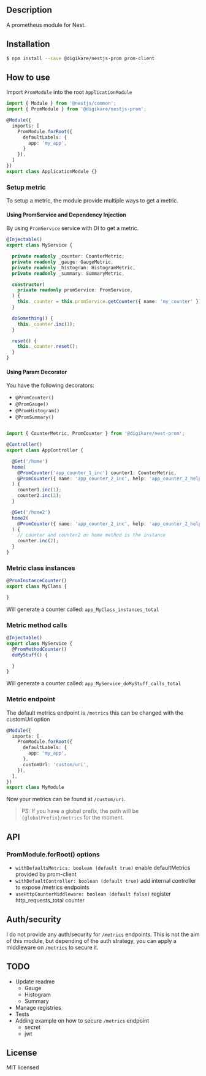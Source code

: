 

## Description

A prometheus module for Nest.

## Installation

```bash
$ npm install --save @digikare/nestjs-prom prom-client
```

## How to use

Import `PromModule` into the root `ApplicationModule`

```typescript
import { Module } from '@nestjs/common';
import { PromModule } from '@digikare/nestjs-prom';

@Module({
  imports: [
    PromModule.forRoot({
      defaultLabels: {
        app: 'my_app',
      }
    }),
  ]
})
export class ApplicationModule {}
```

### Setup metric

To setup a metric, the module provide multiple ways to get a metric.

#### Using PromService and Dependency Injection

By using `PromService` service with DI to get a metric.

```typescript
@Injectable()
export class MyService {

  private readonly _counter: CounterMetric;
  private readonly _gauge: GaugeMetric,
  private readonly _histogram: HistogramMetric,
  private readonly _summary: SummaryMetric,

  constructor(
    private readonly promService: PromService,
  ) {
    this._counter = this.promService.getCounter({ name: 'my_counter' });
  }

  doSomething() {
    this._counter.inc(1);
  }

  reset() {
    this._counter.reset();
  }
}
```

#### Using Param Decorator

You have the following decorators:

- ```@PromCounter()```
- ```@PromGauge()```
- ```@PromHistogram()```
- ```@PromSummary()```


```typescript

import { CounterMetric, PromCounter } from '@digikare/nest-prom';

@Controller()
export class AppController {

  @Get('/home')
  home(
    @PromCounter('app_counter_1_inc') counter1: CounterMetric,
    @PromCounter({ name: 'app_counter_2_inc', help: 'app_counter_2_help' }) counter2: CounterMetric,
  ) {
    counter1.inc(1);
    counter2.inc(2);
  }

  @Get('/home2')
  home2(
    @PromCounter({ name: 'app_counter_2_inc', help: 'app_counter_2_help' }) counter: CounterMetric,
  ) {
    // counter and counter2 on home method is the instance
    counter.inc(2);
  }
}
```

### Metric class instances

```typescript
@PromInstanceCounter()
export class MyClass {

}
```

Will generate a counter called: `app_MyClass_instances_total`

### Metric method calls

```typescript
@Injectable()
export class MyService {
  @PromMethodCounter()
  doMyStuff() {

  }
}
```

Will generate a counter called: `app_MyService_doMyStuff_calls_total`

### Metric endpoint

The default metrics endpoint is `/metrics` this can be changed with the customUrl option

```ts
@Module({
  imports: [
    PromModule.forRoot({
      defaultLabels: {
        app: 'my_app',
      },
      customUrl: 'custom/uri',
    }),
  ],
})
export class MyModule
```

Now your metrics can be found at `/custom/uri`.

> PS: If you have a global prefix, the path will be `{globalPrefix}/metrics` for
the moment.

## API

### PromModule.forRoot() options

- `withDefaultsMetrics: boolean (default true)` enable defaultMetrics provided by prom-client
- `withDefaultController: boolean (default true)` add internal controller to expose /metrics endpoints
- `useHttpCounterMiddleware: boolean (default false)` register http_requests_total counter

## Auth/security

I do not provide any auth/security for `/metrics` endpoints.
This is not the aim of this module, but depending of the auth strategy, you can
apply a middleware on `/metrics` to secure it.

## TODO

- Update readme
  - Gauge
  - Histogram
  - Summary
- Manage registries
- Tests
- Adding example on how to secure `/metrics` endpoint
  - secret
  - jwt

## License

MIT licensed
